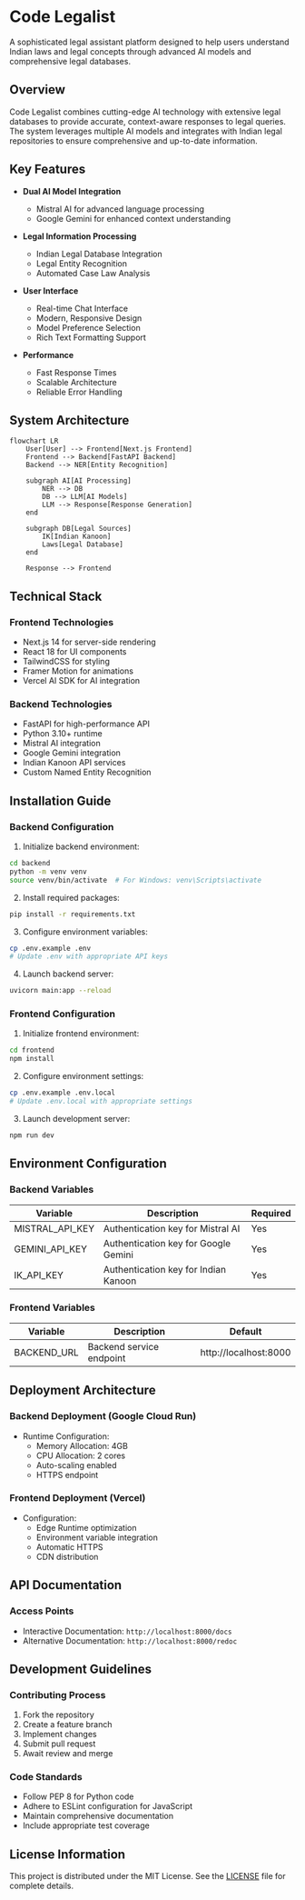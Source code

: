 # Code Legalist

A sophisticated legal assistant platform designed to help users understand Indian laws and legal concepts through advanced AI models and comprehensive legal databases.

## Overview

Code Legalist combines cutting-edge AI technology with extensive legal databases to provide accurate, context-aware responses to legal queries. The system leverages multiple AI models and integrates with Indian legal repositories to ensure comprehensive and up-to-date information.

## Key Features

- **Dual AI Model Integration**
  - Mistral AI for advanced language processing
  - Google Gemini for enhanced context understanding

- **Legal Information Processing**
  - Indian Legal Database Integration
  - Legal Entity Recognition
  - Automated Case Law Analysis

- **User Interface**
  - Real-time Chat Interface
  - Modern, Responsive Design
  - Model Preference Selection
  - Rich Text Formatting Support

- **Performance**
  - Fast Response Times
  - Scalable Architecture
  - Reliable Error Handling

## System Architecture
```mermaid
flowchart LR
    User[User] --> Frontend[Next.js Frontend]
    Frontend --> Backend[FastAPI Backend]
    Backend --> NER[Entity Recognition]
    
    subgraph AI[AI Processing]
        NER --> DB
        DB --> LLM[AI Models]
        LLM --> Response[Response Generation]
    end
    
    subgraph DB[Legal Sources]
        IK[Indian Kanoon]
        Laws[Legal Database]
    end
    
    Response --> Frontend
```

## Technical Stack

### Frontend Technologies
- Next.js 14 for server-side rendering
- React 18 for UI components
- TailwindCSS for styling
- Framer Motion for animations
- Vercel AI SDK for AI integration

### Backend Technologies
- FastAPI for high-performance API
- Python 3.10+ runtime
- Mistral AI integration
- Google Gemini integration
- Indian Kanoon API services
- Custom Named Entity Recognition

## Installation Guide

### Backend Configuration
1. Initialize backend environment:
```bash
cd backend
python -m venv venv
source venv/bin/activate  # For Windows: venv\Scripts\activate
```

2. Install required packages:
```bash
pip install -r requirements.txt
```

3. Configure environment variables:
```bash
cp .env.example .env
# Update .env with appropriate API keys
```

4. Launch backend server:
```bash
uvicorn main:app --reload
```

### Frontend Configuration
1. Initialize frontend environment:
```bash
cd frontend
npm install
```

2. Configure environment settings:
```bash
cp .env.example .env.local
# Update .env.local with appropriate settings
```

3. Launch development server:
```bash
npm run dev
```

## Environment Configuration

### Backend Variables
| Variable | Description | Required |
|----------|-------------|----------|
| MISTRAL_API_KEY | Authentication key for Mistral AI | Yes |
| GEMINI_API_KEY | Authentication key for Google Gemini | Yes |
| IK_API_KEY | Authentication key for Indian Kanoon | Yes |

### Frontend Variables
| Variable | Description | Default |
|----------|-------------|---------|
| BACKEND_URL | Backend service endpoint | http://localhost:8000 |

## Deployment Architecture

### Backend Deployment (Google Cloud Run)
- Runtime Configuration:
  - Memory Allocation: 4GB
  - CPU Allocation: 2 cores
  - Auto-scaling enabled
  - HTTPS endpoint

### Frontend Deployment (Vercel)
- Configuration:
  - Edge Runtime optimization
  - Environment variable integration
  - Automatic HTTPS
  - CDN distribution

## API Documentation

### Access Points
- Interactive Documentation: `http://localhost:8000/docs`
- Alternative Documentation: `http://localhost:8000/redoc`

## Development Guidelines

### Contributing Process
1. Fork the repository
2. Create a feature branch
3. Implement changes
4. Submit pull request
5. Await review and merge

### Code Standards
- Follow PEP 8 for Python code
- Adhere to ESLint configuration for JavaScript
- Maintain comprehensive documentation
- Include appropriate test coverage

## License Information

This project is distributed under the MIT License. See the [LICENSE](LICENSE) file for complete details. 